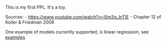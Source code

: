 This is my first PPL. It's a toy.

Sources: 
	- https://www.youtube.com/watch?v=i5m2g_InTlE
	- Chapter 12 of Koller & Friedman 2009

One example of models currently supported, is linear regression, see [examples](examples4.ml)
